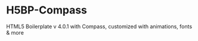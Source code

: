 H5BP-Compass
============

HTML5 Boilerplate v 4.0.1 with Compass, customized with animations, fonts &amp; more